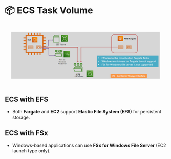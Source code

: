 # 📦 **ECS Task Volume**

<div style="text-align: center; padding: 20px">
  <img alt="Data Storage" src="images/ecs-volume-in-tasks.png"  />
</div>

## ECS with EFS

- Both **Fargate** and **EC2** support **Elastic File System (EFS)** for persistent storage.

## ECS with FSx

- Windows-based applications can use **FSx for Windows File Server** (EC2 launch type only).
